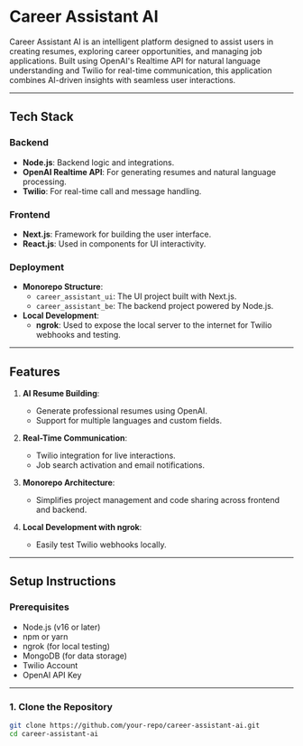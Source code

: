 # Career Assistant AI

Career Assistant AI is an intelligent platform designed to assist users in creating resumes, exploring career opportunities, and managing job applications. Built using OpenAI's Realtime API for natural language understanding and Twilio for real-time communication, this application combines AI-driven insights with seamless user interactions.

---

## **Tech Stack**

### **Backend**
- **Node.js**: Backend logic and integrations.
- **OpenAI Realtime API**: For generating resumes and natural language processing.
- **Twilio**: For real-time call and message handling.

### **Frontend**
- **Next.js**: Framework for building the user interface.
- **React.js**: Used in components for UI interactivity.

### **Deployment**
- **Monorepo Structure**:
  - `career_assistant_ui`: The UI project built with Next.js.
  - `career_assistant_be`: The backend project powered by Node.js.
- **Local Development**:
  - **ngrok**: Used to expose the local server to the internet for Twilio webhooks and testing.

---

## **Features**

1. **AI Resume Building**:
   - Generate professional resumes using OpenAI.
   - Support for multiple languages and custom fields.

2. **Real-Time Communication**:
   - Twilio integration for live interactions.
   - Job search activation and email notifications.

3. **Monorepo Architecture**:
   - Simplifies project management and code sharing across frontend and backend.

4. **Local Development with ngrok**:
   - Easily test Twilio webhooks locally.

---

## **Setup Instructions**

### **Prerequisites**
- Node.js (v16 or later)
- npm or yarn
- ngrok (for local testing)
- MongoDB (for data storage)
- Twilio Account
- OpenAI API Key

---

### **1. Clone the Repository**
```bash
git clone https://github.com/your-repo/career-assistant-ai.git
cd career-assistant-ai

